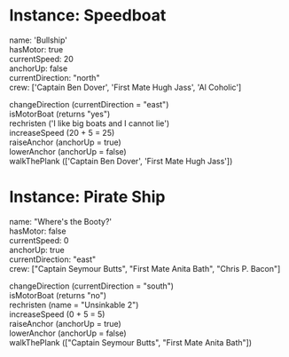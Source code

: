 # Instance: Speedboat


name: 'Bullship'  
hasMotor: true  
currentSpeed: 20  
anchorUp: false  
currentDirection: "north"  
crew: ['Captain Ben Dover', 'First Mate Hugh Jass', 'Al Coholic']  

changeDirection (currentDirection = "east")  
isMotorBoat (returns "yes")  
rechristen ('I like big boats and I cannot lie')  
increaseSpeed (20 + 5 = 25)  
raiseAnchor (anchorUp = true)  
lowerAnchor (anchorUp = false)  
walkThePlank (['Captain Ben Dover', 'First Mate Hugh Jass'])  


# Instance: Pirate Ship  


name: "Where's the Booty?'  
hasMotor: false  
currentSpeed: 0  
anchorUp: true  
currentDirection: "east"  
crew: ["Captain Seymour Butts", "First Mate Anita Bath", "Chris P. Bacon"]  

changeDirection (currentDirection = "south")  
isMotorBoat (returns "no")  
rechristen (name = "Unsinkable 2")  
increaseSpeed (0 + 5 = 5)  
raiseAnchor (anchorUp = true)  
lowerAnchor (anchorUp = false)  
walkThePlank (["Captain Seymour Butts", "First Mate Anita Bath"])
